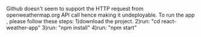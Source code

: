 Github doesn't seem to support the HTTP request from openweathermap.org API call hence making it undeployable.
To run the app , please follow these steps:
1)download the project.
2)run: "cd react-weather-app"
3)run: "npm install"
4)run: "npm start"
